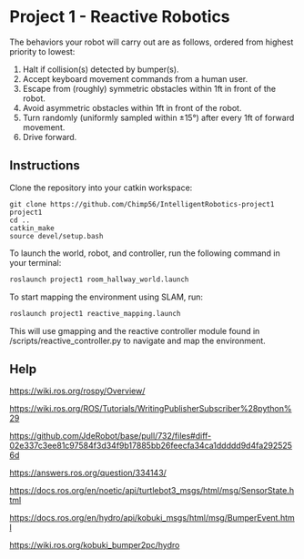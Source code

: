 # Project 1 - Reactive Robotics

The behaviors your robot will carry out are as follows, ordered from highest priority to lowest:

1. Halt if collision(s) detected by bumper(s).
2. Accept keyboard movement commands from a human user.
3. Escape from (roughly) symmetric obstacles within 1ft in front of the robot.
4. Avoid asymmetric obstacles within 1ft in front of the robot.
5. Turn randomly (uniformly sampled within ±15°) after every 1ft of forward movement.
6. Drive forward.

## Instructions

Clone the repository into your catkin workspace:

```bashcd ~/catkin_ws/src
git clone https://github.com/Chimp56/IntelligentRobotics-project1 project1
cd ..
catkin_make
source devel/setup.bash
```


To launch the world, robot, and controller, run the following command in your terminal:

```bash
roslaunch project1 room_hallway_world.launch
```

To start mapping the environment using SLAM, run:

```bash
roslaunch project1 reactive_mapping.launch
```

This will use gmapping and the reactive controller module found in /scripts/reactive_controller.py to navigate and map the environment.

## Help

https://wiki.ros.org/rospy/Overview/

https://wiki.ros.org/ROS/Tutorials/WritingPublisherSubscriber%28python%29

https://github.com/JdeRobot/base/pull/732/files#diff-02e337c3ee81c97584f3d34f9b17885bb26feecfa34ca1ddddd9d4fa2925256d

https://answers.ros.org/question/334143/

https://docs.ros.org/en/noetic/api/turtlebot3_msgs/html/msg/SensorState.html

https://docs.ros.org/en/hydro/api/kobuki_msgs/html/msg/BumperEvent.html

https://wiki.ros.org/kobuki_bumper2pc/hydro